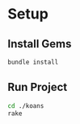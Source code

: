 # Setup

## Install Gems

  ```bash
  bundle install
  ```

## Run Project

  ```bash
  cd ./koans
  rake
  ```
